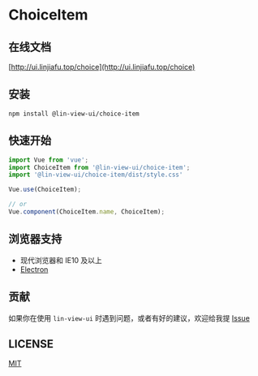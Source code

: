# ChoiceItem


## 在线文档

[http://ui.linjiafu.top/choice](http://ui.linjiafu.top/choice)


## 安装

```
npm install @lin-view-ui/choice-item
```

## 快速开始

```javascript
import Vue from 'vue';
import ChoiceItem from '@lin-view-ui/choice-item';
import '@lin-view-ui/choice-item/dist/style.css'

Vue.use(ChoiceItem);

// or
Vue.component(ChoiceItem.name, ChoiceItem);
```

## 浏览器支持

- 现代浏览器和 IE10 及以上
- [Electron](http://electron.atom.io/)

## 贡献

如果你在使用 `lin-view-ui` 时遇到问题，或者有好的建议，欢迎给我提 [Issue](https://github.com/c10342/lin-view-ui/issues)

## LICENSE

[MIT](https://github.com/c10342/lin-view-ui/blob/master/LICENSE)
